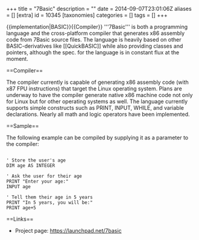 +++
title = "7Basic"
description = ""
date = 2014-09-07T23:01:06Z
aliases = []
[extra]
id = 10345
[taxonomies]
categories = []
tags = []
+++

{{implementation|BASIC}}{{Compiler}}
'''7Basic''' is both a programming language and the cross-platform compiler that generates x86 assembly code from 7Basic source files. The language is heavily based on other BASIC-derivatives like [[QuickBASIC]] while also providing classes and pointers, although the spec. for the language is in constant flux at the moment.

==Compiler==

The compiler currently is capable of generating x86 assembly code (with x87 FPU instructions) that target the Linux operating system. Plans are underway to have the compiler generate native x86 machine code not only for Linux but for other operating systems as well. The language currently supports simple constructs such as PRINT, INPUT, WHILE, and variable declarations. Nearly all math and logic operators have been implemented.

==Sample==

The following example can be compiled by supplying it as a parameter to the compiler:


```basic

' Store the user's age
DIM age AS INTEGER

' Ask the user for their age
PRINT "Enter your age:"
INPUT age

' Tell them their age in 5 years
PRINT "In 5 years, you will be:"
PRINT age+5

```


==Links==

* Project page: https://launchpad.net/7basic
